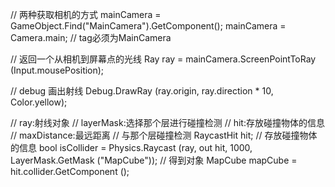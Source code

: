 // 两种获取相机的方式
mainCamera = GameObject.Find("MainCamera").GetComponent<Camera>();
mainCamera = Camera.main; // tag必须为MainCamera

// 返回一个从相机到屏幕点的光线
Ray ray = mainCamera.ScreenPointToRay (Input.mousePosition);

// debug 画出射线
Debug.DrawRay (ray.origin, ray.direction * 10, Color.yellow);

// ray:射线对象
// layerMask:选择那个层进行碰撞检测
// hit:存放碰撞物体的信息
// maxDistance:最远距离
// 与那个层碰撞检测
RaycastHit hit; // 存放碰撞物体的信息
bool isCollider = Physics.Raycast (ray, out hit, 1000, LayerMask.GetMask ("MapCube"));
// 得到对象
MapCube mapCube = hit.collider.GetComponent<MapCube> ();
